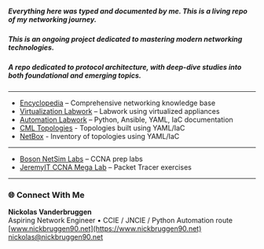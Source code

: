 ##### Everything here was typed and documented by me. This is a living repo of my networking journey.
##### This is an ongoing project dedicated to mastering modern networking technologies.
##### A repo dedicated to protocol architecture, with deep-dive studies into both foundational and emerging topics.
---
- [Encyclopedia](https://github.com/nickbruggen90/Networking-Encyclopedia-frontside) – Comprehensive networking knowledge base  
- [Virtualization Labwork](https://github.com/nickbruggen90/virtualizationlabs) –  Labwork using virtualized appliances
- [Automation Labwork](https://github.com/nickbruggen90/network-automation-labs/tree/main) – Python, Ansible, YAML, IaC documentation
- [CML Topologies](https://github.com/nickbruggen90/cml_topologies/tree/main) -  Topologies built using YAML/IaC
- [NetBox](https://github.com/nickbruggen90/NetBox-novacore) -  Inventory of topologies using YAML/IaC

---
- [Boson NetSim Labs](https://github.com/nickbruggen90/Boson-NetSim-Labs) – CCNA prep labs  
- [JeremyIT CCNA Mega Lab](https://github.com/nickbruggen90/Packet-Tracer-Mega-Lab) – Packet Tracer exercises  
---
### 🌐 Connect With Me

**Nickolas Vanderbruggen**  
Aspiring Network Engineer • CCIE / JNCIE / Python Automation route  
[www.nickbruggen90.net](https://www.nickbruggen90.net)  
[nickolas@nickbruggen90.net](mailto:nickolas@nickbruggen90.net)
